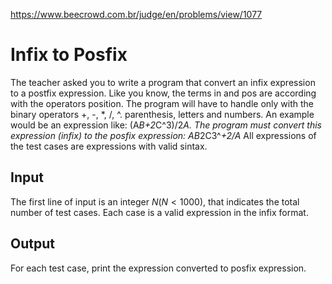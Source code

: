 https://www.beecrowd.com.br/judge/en/problems/view/1077

# Infix to Posfix

The teacher asked you to write a program that convert an infix expression to a
postfix expression. Like you know, the terms in and pos are according with the
operators position. The program will have to handle only with the binary
operators +, -, \*, /, ^. parenthesis, letters and numbers. An example would
be an expression like: (A*B+2*C^3)/2*A. The program must convert this
expression (infix) to the posfix expression: AB*2C3^*+2/A* All expressions of
the test cases are expressions with valid sintax.

## Input

The first line of input is an integer $N (N \lt 1000)$, that indicates the
total number of test cases. Each case is a valid expression in the infix
format.

## Output

For each test case, print the expression converted to posfix expression.
